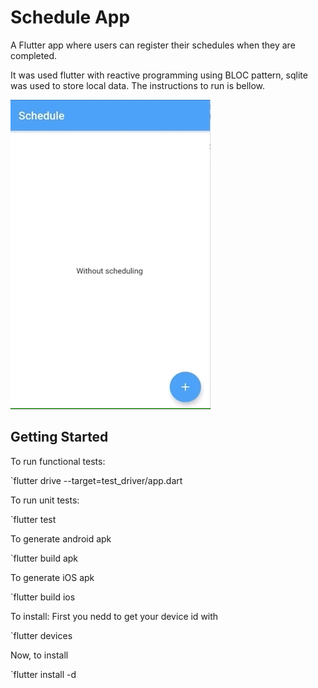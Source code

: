 # Schedule App

A Flutter app where users can register their schedules when they are completed.

It was used flutter with reactive programming using BLOC pattern, sqlite was used to store local data. The instructions to run is bellow.

![](record_app.gif)

## Getting Started

To run functional tests:

`flutter drive --target=test_driver/app.dart

To run unit tests:

`flutter test

To generate android apk

`flutter build apk

To generate iOS apk

`flutter build ios

To install: First you nedd to get your device id with

`flutter devices

Now, to install

`flutter install -d <deviceId>

